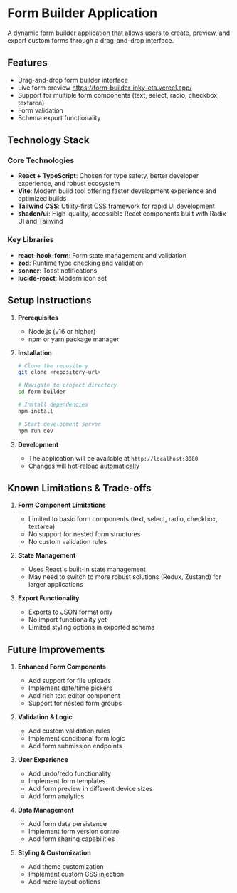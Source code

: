 # Form Builder Application

A dynamic form builder application that allows users to create, preview, and export custom forms through a drag-and-drop interface.

## Features

- Drag-and-drop form builder interface
- Live form preview https://form-builder-inky-eta.vercel.app/
- Support for multiple form components (text, select, radio, checkbox, textarea)
- Form validation
- Schema export functionality

## Technology Stack

### Core Technologies

- **React + TypeScript**: Chosen for type safety, better developer experience, and robust ecosystem
- **Vite**: Modern build tool offering faster development experience and optimized builds
- **Tailwind CSS**: Utility-first CSS framework for rapid UI development
- **shadcn/ui**: High-quality, accessible React components built with Radix UI and Tailwind

### Key Libraries

- **react-hook-form**: Form state management and validation
- **zod**: Runtime type checking and validation
- **sonner**: Toast notifications
- **lucide-react**: Modern icon set

## Setup Instructions

1. **Prerequisites**

   - Node.js (v16 or higher)
   - npm or yarn package manager

2. **Installation**

   ```bash
   # Clone the repository
   git clone <repository-url>

   # Navigate to project directory
   cd form-builder

   # Install dependencies
   npm install

   # Start development server
   npm run dev
   ```

3. **Development**
   - The application will be available at `http://localhost:8080`
   - Changes will hot-reload automatically

## Known Limitations & Trade-offs

1. **Form Component Limitations**

   - Limited to basic form components (text, select, radio, checkbox, textarea)
   - No support for nested form structures
   - No custom validation rules

2. **State Management**

   - Uses React's built-in state management
   - May need to switch to more robust solutions (Redux, Zustand) for larger applications

3. **Export Functionality**
   - Exports to JSON format only
   - No import functionality yet
   - Limited styling options in exported schema

## Future Improvements

1. **Enhanced Form Components**

   - Add support for file uploads
   - Implement date/time pickers
   - Add rich text editor component
   - Support for nested form groups

2. **Validation & Logic**

   - Add custom validation rules
   - Implement conditional form logic
   - Add form submission endpoints

3. **User Experience**

   - Add undo/redo functionality
   - Implement form templates
   - Add form preview in different device sizes
   - Add form analytics

4. **Data Management**

   - Add form data persistence
   - Implement form version control
   - Add form sharing capabilities

5. **Styling & Customization**
   - Add theme customization
   - Implement custom CSS injection
   - Add more layout options
